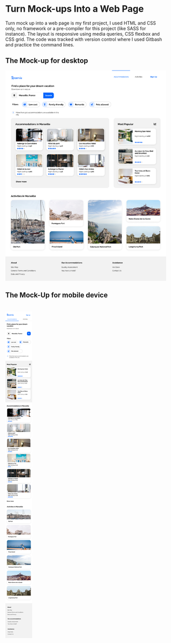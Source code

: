 

# Turn Mock-ups Into a Web Page
Turn mock up into a web page is my first project,
I used HTML and CSS only, no framework or a pre-compiler for this project (like SASS for instance).
The layout is responsive using media queries, CSS flexbox and CSS grid.
The code was tracked with version control where I used Gitbash and practice the command lines.

## The Mock-up for desktop
![desktop](/images/Desktop.png)

## The Mock-Up for mobile device
![phone](/images/Mobile.png)
=======
